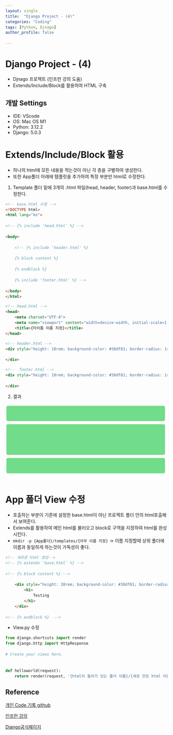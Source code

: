 ```yaml
---
layout: single
title:  "Django Project - (4)"
categories: "Coding"
tags: [Python, Djnago]
author_profile: false

---
```


# Django Project - (4)

- Djnago 프로젝트 (인프런 강의 도움)
- Extends/Include/Block를 활용하여 HTML 구축

## 개발 Settings
- IDE: VScode
- OS: Mac OS M1
- Python: 3.12.2
- Django: 5.0.3

# Extends/Include/Block 활용
   - 하나의 html에 모든 내용을 적는것이 아닌 각 층을 구별하여 생성한다.
   - 또한 App폴더 아래에 템플릿을 추가하여 특정 부분만 html로 수정한다.

   1. Template 폴더 밑에 3개의 .html 파일(head, header, footer)과 base.html를 수정한다.


```html
<!-- base.html 수정 -->
<!DOCTYPE html>
<html lang="ko">

<!-- {% include 'head.html' %} -->

<body>

    <!-- {% include 'header.html' %}

    {% block content %}

    {% endblock %}
   
    {% include 'footer.html' %} -->

</body>
</html>
```

```html
<!-- head.html -->
<head>
    <meta charset="UTF-8">
    <meta name="viewport" content="width=device-width, initial-scale=1.0">
    <title>{타이틀 이름 지정}</title>
</head>
```

```html
<!-- header.html -->
<div style="height: 10rem; background-color: #38df81; border-radius: 1rem; margin: 2rem;">

</div>
```

```html
<!--  footer.html -->
<div style="height: 10rem; background-color: #38df81; border-radius: 1rem; margin: 2rem;">
        
</div>
```

   2. 결과 

![image-20240320193110107](/images/2024-02-20-Django_Infleran_4/image-20240320193110107.png)


# App 폴더 View 수정
   - 호출하는 부분이 기존에 설정한 base.html이 아닌 프로젝트 폴더 안의 html호출해서 보여준다.
   - Extends를 활용하여 메인 html를 불러오고 block로 구역을 지정하여 html를 완성 시킨다.
   - `mkdir -p {App폴더}/templates/{아무 이름 지정}` -> 이름 지정할때 상위 폴더에 이름과 동일하게 하는것이 가독성이 좋다.

```html
<!-- 새로운 html 생성-->
<!-- {% extends 'base.html' %} -->

<!-- {% block content %} -->

    <div style="height: 20rem; background-color: #38df81; border-radius: 1rem; margin: 2rem;">
        <h1>
            Testing
        </h1>
    </div>

<!-- {% endblock %}  -->
```

   - View.py 수정

```python
from django.shortcuts import render
from django.http import HttpResponse

# Create your views here.


def helloworld(request):
    return render(request, '{html이 들어가 있는 폴더 이름}/{새로 만든 html 이름}.html')
```



## Reference

[개인 Code 기록 github](https://github.com/chusonghyeon/Django_Project)

[인프런 강의](https://www.inflearn.com/course/%EC%9E%A5%EA%B3%A0-%ED%95%80%ED%84%B0%EB%A0%88%EC%8A%A4%ED%8A%B8/dashboard)

[Django공식페이지](https://www.djangoproject.com/)